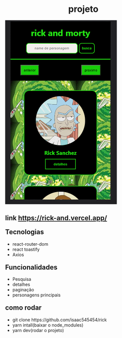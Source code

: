
<h1 style="text-align: center">projeto</h1>
<img src="gif.gif">
 
<h2>link <a href="https://rick-and.vercel.app/">https://rick-and.vercel.app/</a></h2>

<h2 style="margin-top: 20px">Tecnologias</h2>
<ul>
  <li>react-router-dom</li>
  <li>react toastify</li>
  <li>Axios</li>
</ul>

<h2 style="margin-top: 20px">Funcionalidades</h2>
<ul>
  <li>Pesquisa</li>
  <li>detalhes</li>
  <li>paginação</li>
  <li>personagens principais</li>
</ul>

<h2 style="margin-top: 20px">como rodar</h2>
<ul>
   <li>git clone https://github.com/isaac545454/rick</li>
   <li>yarn intall(baixar o node_modules)</li> 
   <li>yarn dev(rodar o projeto)</li> 
</ul>